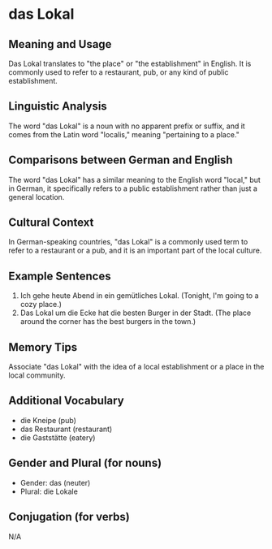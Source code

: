 # das Lokal
## Meaning and Usage
Das Lokal translates to "the place" or "the establishment" in English. It is commonly used to refer to a restaurant, pub, or any kind of public establishment.

## Linguistic Analysis
The word "das Lokal" is a noun with no apparent prefix or suffix, and it comes from the Latin word "localis," meaning "pertaining to a place."

## Comparisons between German and English
The word "das Lokal" has a similar meaning to the English word "local," but in German, it specifically refers to a public establishment rather than just a general location.

## Cultural Context
In German-speaking countries, "das Lokal" is a commonly used term to refer to a restaurant or a pub, and it is an important part of the local culture.

## Example Sentences
1. Ich gehe heute Abend in ein gemütliches Lokal. (Tonight, I'm going to a cozy place.)
2. Das Lokal um die Ecke hat die besten Burger in der Stadt. (The place around the corner has the best burgers in the town.)

## Memory Tips
Associate "das Lokal" with the idea of a local establishment or a place in the local community.

## Additional Vocabulary
- die Kneipe (pub)
- das Restaurant (restaurant)
- die Gaststätte (eatery)

## Gender and Plural (for nouns)
- Gender: das (neuter)
- Plural: die Lokale

## Conjugation (for verbs)
N/A